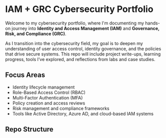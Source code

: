 # IAM + GRC Cybersecurity Portfolio

Welcome to my cybersecurity portfolio, where I'm documenting my hands-on journey into **Identity and Access Management (IAM)** and **Governance, Risk, and Compliance (GRC)**.

As I transition into the cybersecurity field, my goal is to deepen my understanding of user access control, identity governance, and the policies that drive secure systems. This repo will include project write-ups, learning progress, tools I’ve explored, and reflections from labs and case studies.


## Focus Areas

- Identity lifecycle management  
- Role-Based Access Control (RBAC)  
- Multi-Factor Authentication (MFA)  
- Policy creation and access reviews  
- Risk management and compliance frameworks  
- Tools like Active Directory, Azure AD, and cloud-based IAM systems


## Repo Structure


